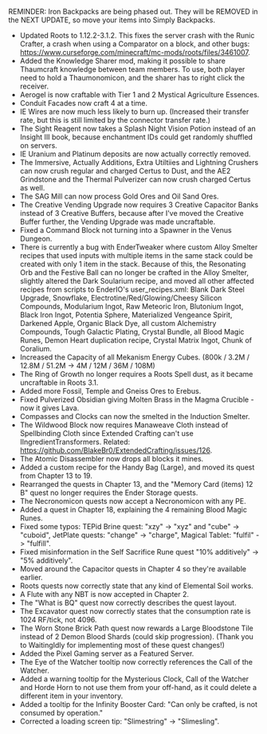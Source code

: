 REMINDER: Iron Backpacks are being phased out. They will be REMOVED in the NEXT UPDATE, so move your items into Simply Backpacks.



- Updated Roots to 1.12.2-3.1.2. This fixes the server crash with the Runic Crafter, a crash when using a Comparator on a block, and other bugs: https://www.curseforge.com/minecraft/mc-mods/roots/files/3461007.
- Added the Knowledge Sharer mod, making it possible to share Thaumcraft knowledge between team members. To use, both player need to hold a Thaumonomicon, and the sharer has to right click the receiver.
- Aerogel is now craftable with Tier 1 and 2 Mystical Agriculture Essences.
- Conduit Facades now craft 4 at a time.
- IE Wires are now much less likely to burn up. (Increased their transfer rate, but this is still limited by the connector transfer rate.)
- The Sight Reagent now takes a Splash Night Vision Potion instead of an Insight III book, because enchantment IDs could get randomly shuffled on servers.
- IE Uranium and Platinum deposits are now actually correctly removed.
- The Immersive, Actually Additions, Extra Utiltiies and Lightning Crushers can now crush regular and charged Certus to Dust, and the AE2 Grindstone and the Thermal Pulverizer can now crush charged Certus as well.
- The SAG Mill can now process Gold Ores and Oil Sand Ores.
- The Creative Vending Upgrade now requires 3 Creative Capacitor Banks instead of 3 Creative Buffers, because after I've moved the Creative Buffer further, the Vending Upgrade was made uncraftable.
- Fixed a Command Block not turning into a Spawner in the Venus Dungeon.
- There is currently a bug with EnderTweaker where custom Alloy Smelter recipes that used inputs with multiple items in the same stack could be created with only 1 item in the stack. Because of this, the Resonating Orb and the Festive Ball can no longer be crafted in the Alloy Smelter, slightly altered the Dark Soularium recipe, and moved all other affected recipes from scripts to EnderIO's user_recipes.xml: Blank Dark Steel Upgrade, Snowflake, Electrotine/Red/Glowing/Cheesy Silicon Compounds, Modularium Ingot, Raw Meteoric Iron, Blutonium Ingot, Black Iron Ingot, Potentia Sphere, Materialized Vengeance Spirit, Darkened Apple, Organic Black Dye, all custom Alchemistry Compounds, Tough Galactic Plating, Crystal Bundle, all Blood Magic Runes, Demon Heart duplication recipe, Crystal Matrix Ingot, Chunk of Coralium.
- Increased the Capacity of all Mekanism Energy Cubes. (800k / 3.2M / 12.8M / 51.2M -> 4M / 12M / 36M / 108M)
- The Ring of Growth no longer requires a Roots Spell dust, as it became uncraftable in Roots 3.1.
- Added more Fossil, Temple and Gneiss Ores to Erebus.
- Fixed Pulverized Obsidian giving Molten Brass in the Magma Crucible - now it gives Lava.
- Compasses and Clocks can now the smelted in the Induction Smelter.
- The Wildwood Block now requires Manaweave Cloth instead of Spellbinding Cloth since Extended Crafting can't use IIngredientTransformers. Related: https://github.com/BlakeBr0/ExtendedCrafting/issues/126.
- The Atomic Disassembler now drops all blocks it mines.
- Added a custom recipe for the Handy Bag (Large), and moved its quest from Chapter 13 to 19.
- Rearranged the quests in Chapter 13, and the "Memory Card (items) 12 B" quest no longer requires the Ender Storage quests.
- The Necronomicon quests now accept a Necronomicon with any PE.
- Added a quest in Chapter 18, explaining the 4 remaining Blood Magic Runes.
- Fixed some typos: TEPid Brine quest: "xzy" -> "xyz" and "cube" -> "cuboid", JetPlate quests: "change" -> "charge", Magical Tablet: "fulfil" -> "fulfill".
- Fixed misinformation in the Self Sacrifice Rune quest "10% additively" -> "5% additively".
- Moved around the Capacitor quests in Chapter 4 so they're available earlier.
- Roots quests now correctly state that any kind of Elemental Soil works.
- A Flute with any NBT is now accepted in Chapter 2.
- The "What is BQ" quest now correctly describes the quest layout.
- The Excavator quest now correctly states that the consumption rate is 1024 RF/tick, not 4096.
- The Worn Stone Brick Path quest now rewards a Large Bloodstone Tile instead of 2 Demon Blood Shards (could skip progression).
  (Thank you to WaitingIdly for implementing most of these quest changes!)
- Added the Pixel Gaming server as a Featured Server.
- The Eye of the Watcher tooltip now correctly references the Call of the Watcher.
- Added a warning tooltip for the Mysterious Clock, Call of the Watcher and Horde Horn to not use them from your off-hand, as it could delete a different item in your inventory.
- Added a tooltip for the Infinity Booster Card: "Can only be crafted, is not consumed by operation."
- Corrected a loading screen tip: "Slimestring" -> "Slimesling".
